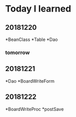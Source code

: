 # Today I learned
## 20181220
*BeanClass
*Table
*Dao


### tomorrow
## 20181221
*Dao
*BoardWriteForm

## 20181222
*BoardWriteProc
*postSave
